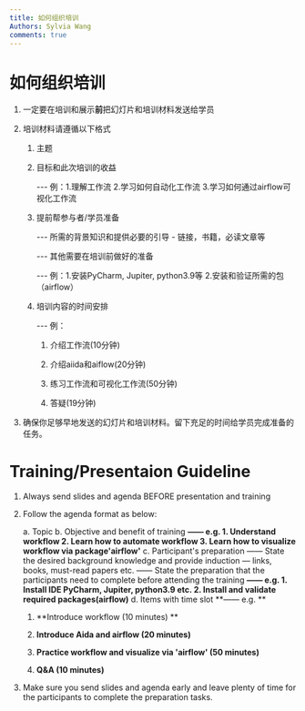 ```yaml
---
title: 如何组织培训
Authors: Sylvia Wang
comments: true
---
```




# 如何组织培训



1. 一定要在培训和展示**前**把幻灯片和培训材料发送给学员

2. 培训材料请遵循以下格式

   1. 主题

   2. 目标和此次培训的收益

      --- 例：1.理解工作流 2.学习如何自动化工作流 3.学习如何通过airflow可视化工作流

   3. 提前帮参与者/学员准备

      --- 所需的背景知识和提供必要的引导 - 链接，书籍，必读文章等

      --- 其他需要在培训前做好的准备

      --- 例：1.安装PyCharm, Jupiter, python3.9等 2.安装和验证所需的包（airflow）

   4. 培训内容的时间安排

      --- 例： 

      1. 介绍工作流(10分钟)

      2. 介绍aiida和aiflow(20分钟)
      3. 练习工作流和可视化工作流(50分钟)
      4. 答疑(19分钟)

3. 确保你足够早地发送的幻灯片和培训材料。留下充足的时间给学员完成准备的任务。



# Training/Presentaion Guideline

1. Always send slides and agenda BEFORE presentation and training 

2. Follow the agenda format as below:

     a. Topic
     b. Objective and benefit of training
   	**—— e.g. 1. Understand workflow 2. Learn how to automate workflow 3. Learn how to visualize workflow via package'airflow'**
     c. Participant's preparation
   	—— State the desired background knowledge and provide induction — links, books, must-read papers etc.
   	—— State the preparation that the participants need to complete before attending the training
   	**—— e.g. 1. Install IDE PyCharm, Jupiter, python3.9 etc. 2. Install and validate required packages(airflow)**
     d. Items with time slot
   	**—— e.g.  **

   1. **Introduce workflow (10 minutes) **

   2. **Introduce Aida and airflow (20 minutes)**

   3. **Practice workflow and visualize via 'airflow' (50 minutes)**

   4. **Q&A (10 minutes)**

      

3. Make sure you send slides and agenda early and leave plenty of time for the participants to complete the preparation tasks.